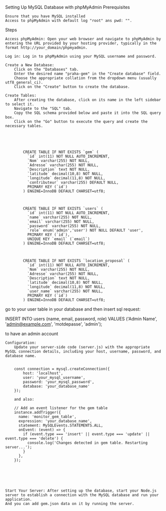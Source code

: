 Setting Up MySQL Database with phpMyAdmin
Prerequisites

    Ensure that you have MySQL installed 
    Access to phpMyAdmin with default log "root" ans pwd: "".

Steps

    Access phpMyAdmin: Open your web browser and navigate to phpMyAdmin by entering the URL provided by your hosting provider, typically in the format http://your_domain/phpmyadmin.

    Log in: Log in to phpMyAdmin using your MySQL username and password.

    Create a New Database:
        Click on the "Databases" tab.
        Enter the desired name "praha-gem" in the "Create database" field.
        Choose the appropriate collation from the dropdown menu (usually utf8_general_ci).
        Click on the "Create" button to create the database.

    Create Tables:
        After creating the database, click on its name in the left sidebar to select it.
        Navigate to the "SQL" tab.
        Copy the SQL schema provided below and paste it into the SQL query box.
        Click on the "Go" button to execute the query and create the necessary tables.




            
            CREATE TABLE IF NOT EXISTS `gem` (
              `id` int(11) NOT NULL AUTO_INCREMENT,
              `Nom` varchar(255) NOT NULL,
              `Adresse` varchar(255) NOT NULL,
              `Description` text NOT NULL,
              `latitude` decimal(10,8) NOT NULL,
              `longitude` decimal(11,8) NOT NULL,
              `contributeur` varchar(255) DEFAULT NULL,
              PRIMARY KEY (`id`)
            ) ENGINE=InnoDB DEFAULT CHARSET=utf8;
            
            
            
            CREATE TABLE IF NOT EXISTS `users` (
              `id` int(11) NOT NULL AUTO_INCREMENT,
              `name` varchar(255) NOT NULL,
              `email` varchar(255) NOT NULL,
              `password` varchar(255) NOT NULL,
              `role` enum('admin','user') NOT NULL DEFAULT 'user',
              PRIMARY KEY (`id`),
              UNIQUE KEY `email` (`email`)
            ) ENGINE=InnoDB DEFAULT CHARSET=utf8;
            
            
            
            CREATE TABLE IF NOT EXISTS `location_proposal` (
              `id` int(11) NOT NULL AUTO_INCREMENT,
              `Nom` varchar(255) NOT NULL,
              `Adresse` varchar(255) NOT NULL,
              `Description` text NOT NULL,
              `latitude` decimal(10,8) NOT NULL,
              `longitude` decimal(11,8) NOT NULL,
              `user_name` varchar(255) NOT NULL,
              PRIMARY KEY (`id`)
            ) ENGINE=InnoDB DEFAULT CHARSET=utf8;
            




go to your user table in your database and then insert sql request:

INSERT INTO users (name, email, password, role) 
VALUES ('Admin Name', 'admin@example.com', 'motdepasse', 'admin');

to have an admin account





    Configuration:
        Update your server-side code (server.js) with the appropriate MySQL connection details, including your host, username, password, and database name.


        const connection = mysql.createConnection({
            host: 'localhost',
            user: 'your_mysql_username',
            password: 'your_mysql_password',
            database: 'your_database_name'
        });
        
        and also:
        
        // Add an event listener for the gem table
        instance.addTrigger({
          name: 'monitor_gem_table',
          expression: 'your_database_name',
          statement: MySQLEvents.STATEMENTS.ALL,
          onEvent: (event) => {
            if (event.type === 'insert' || event.type === 'update' || event.type === 'delete') {
              console.log('Changes detected in gem table. Restarting server...');
            }
          },
        });






    Start Your Server: After setting up the database, start your Node.js server to establish a connection with the MySQL database and run your application.
    And you can add gem.json data on it by running the server.

